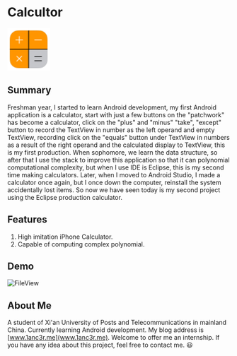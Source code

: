 # Calcultor
<img src="https://github.com/1anc3r/Calcultor/blob/master/res/drawable-hdpi/ic_launcher.png" width = "96" height = "96" alt="FileView"/>

## Summary
Freshman year, I started to learn Android development, my first Android application is a calculator, start with just a few buttons on the "patchwork" has become a calculator, click on the "plus" and "minus" "take", "except" button to record the TextView in number as the left operand and empty TextView, recording click on the "equals" button under TextView in numbers as a result of the right operand and the calculated display to TextView, this is my first production. When sophomore, we learn the data structure, so after that I use the stack to improve this application so that it can polynomial computational complexity, but when I use IDE is Eclipse, this is my second time making calculators. Later, when I moved to Android Studio, I made a calculator once again, but I once down the computer, reinstall the system accidentally lost items. So now we have seen today is my second project using the Eclipse production calculator.

## Features
1. High imitation iPhone Calculator.
2. Capable of computing complex polynomial.

## Demo
<img src="http://o7gy5l0ax.bkt.clouddn.com/Screenshot_2016-05-20-18-47-42.png" width = "432" height = "768" alt="FileView"/>

## About Me
A student of Xi'an University of Posts and Telecommunications in mainland China. Currently learning Android development.
My blog address is [www.1anc3r.me](www.1anc3r.me). Welcome to offer me an internship. If you have any idea about this project, feel free to contact me. :smiley:
